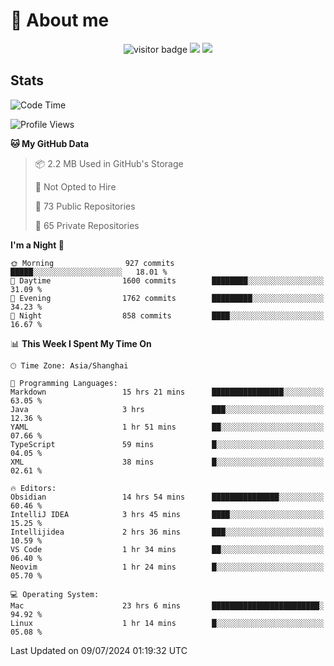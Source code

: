 <!-- ![](https://youpai.roccoshi.top/img/20200804214216.png) -->

# 🧐 About me
 
<p align="center">
<img src="https://visitor-badge.laobi.icu/badge?page_id=Lincest.Lincest&title=hits" alt="visitor badge"/>
<a href="mailto:imroccoshi@gmail.com"><img src="https://img.shields.io/badge/gmail-imroccoshi%40gmail.com-red"></a>
<a href="https://blog.roccoshi.top"><img src="https://img.shields.io/badge/blog-roccoshi-green"></a>
</p>

## Stats

<!--START_SECTION:waka-->
![Code Time](http://img.shields.io/badge/Code%20Time-1%2C359%20hrs%2016%20mins-blue)

![Profile Views](http://img.shields.io/badge/Profile%20Views-1-blue)

**🐱 My GitHub Data** 

> 📦 2.2 MB Used in GitHub's Storage 
 > 
> 🚫 Not Opted to Hire
 > 
> 📜 73 Public Repositories 
 > 
> 🔑 65 Private Repositories 
 > 
**I'm a Night 🦉** 

```text
🌞 Morning                927 commits         █████░░░░░░░░░░░░░░░░░░░░   18.01 % 
🌆 Daytime                1600 commits        ████████░░░░░░░░░░░░░░░░░   31.09 % 
🌃 Evening                1762 commits        █████████░░░░░░░░░░░░░░░░   34.23 % 
🌙 Night                  858 commits         ████░░░░░░░░░░░░░░░░░░░░░   16.67 % 
```


📊 **This Week I Spent My Time On** 

```text
🕑︎ Time Zone: Asia/Shanghai

💬 Programming Languages: 
Markdown                 15 hrs 21 mins      ████████████████░░░░░░░░░   63.05 % 
Java                     3 hrs               ███░░░░░░░░░░░░░░░░░░░░░░   12.36 % 
YAML                     1 hr 51 mins        ██░░░░░░░░░░░░░░░░░░░░░░░   07.66 % 
TypeScript               59 mins             █░░░░░░░░░░░░░░░░░░░░░░░░   04.05 % 
XML                      38 mins             █░░░░░░░░░░░░░░░░░░░░░░░░   02.61 % 

🔥 Editors: 
Obsidian                 14 hrs 54 mins      ███████████████░░░░░░░░░░   60.46 % 
IntelliJ IDEA            3 hrs 45 mins       ████░░░░░░░░░░░░░░░░░░░░░   15.25 % 
Intellijidea             2 hrs 36 mins       ███░░░░░░░░░░░░░░░░░░░░░░   10.59 % 
VS Code                  1 hr 34 mins        ██░░░░░░░░░░░░░░░░░░░░░░░   06.40 % 
Neovim                   1 hr 24 mins        █░░░░░░░░░░░░░░░░░░░░░░░░   05.70 % 

💻 Operating System: 
Mac                      23 hrs 6 mins       ████████████████████████░   94.92 % 
Linux                    1 hr 14 mins        █░░░░░░░░░░░░░░░░░░░░░░░░   05.08 % 
```


 Last Updated on 09/07/2024 01:19:32 UTC
<!--END_SECTION:waka-->


